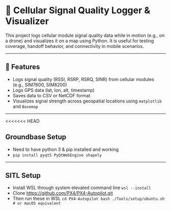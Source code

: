# 📡 Cellular Signal Quality Logger & Visualizer

This project logs cellular module signal quality data while in motion (e.g., on a drone) and visualizes it on a map using Python. It is useful for testing coverage, handoff behavior, and connectivity in mobile scenarios.

---

## 🧰 Features

- Logs signal quality (RSSI, RSRP, RSRQ, SINR) from cellular modules (e.g., SIM7600, SIM8200)
- Logs GPS data (lat, lon, alt, timestamp)
- Saves data to CSV or NetCDF format
- Visualizes signal strength across geospatial locations using `matplotlib` and `Basemap`

---

<<<<<<< HEAD
## Groundbase Setup

- Need to have python 3 & pip installed and working
- ```pip install pyqt5 PyQtWebEngine shapely```

---

## SITL Setup

- Install WSL through system elevated command line ```wsl --install```
- Clone https://github.com/PX4/PX4-Autopilot.git
- Then run these in WSL ```
			cd PX4-Autopilot
			bash ./Tools/setup/ubuntu.sh   # or macOS equivalent
		```

